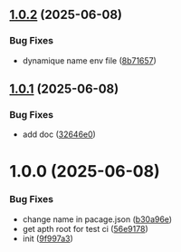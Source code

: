 ## [1.0.2](https://github.com/nsevenpack/env/compare/v1.0.1...v1.0.2) (2025-06-08)


### Bug Fixes

* dynamique name env file ([8b71657](https://github.com/nsevenpack/env/commit/8b71657b404fc9b9c367e8a8c92a5d4da08252ea))

## [1.0.1](https://github.com/nsevenpack/env/compare/v1.0.0...v1.0.1) (2025-06-08)


### Bug Fixes

* add doc ([32646e0](https://github.com/nsevenpack/env/commit/32646e0a83b48b3dbf62121bb7cc26d9d77f290c))

# 1.0.0 (2025-06-08)


### Bug Fixes

* change name in pacage.json ([b30a96e](https://github.com/nsevenpack/env/commit/b30a96e46e9a507f8b19e28f5f8136c4525c1421))
* get apth root for test ci ([56e9178](https://github.com/nsevenpack/env/commit/56e9178f9f47aa4484bc0396f0adf33481c5a03d))
* init ([9f997a3](https://github.com/nsevenpack/env/commit/9f997a3f9ae0d7d54788d5ad8225fef27390150b))
